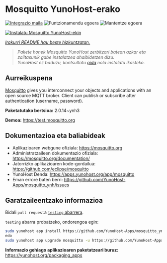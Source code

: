 <!--
Ohart ongi: README hau automatikoki sortu da <https://github.com/YunoHost/apps/tree/master/tools/readme_generator>ri esker
EZ editatu eskuz.
-->

# Mosquitto YunoHost-erako

[![Integrazio maila](https://dash.yunohost.org/integration/mosquitto.svg)](https://ci-apps.yunohost.org/ci/apps/mosquitto/) ![Funtzionamendu egoera](https://ci-apps.yunohost.org/ci/badges/mosquitto.status.svg) ![Mantentze egoera](https://ci-apps.yunohost.org/ci/badges/mosquitto.maintain.svg)

[![Instalatu Mosquitto YunoHost-ekin](https://install-app.yunohost.org/install-with-yunohost.svg)](https://install-app.yunohost.org/?app=mosquitto)

*[Irakurri README hau beste hizkuntzatan.](./ALL_README.md)*

> *Pakete honek Mosquitto YunoHost zerbitzari batean azkar eta zailtasunik gabe instalatzea ahalbidetzen dizu.*  
> *YunoHost ez baduzu, kontsultatu [gida](https://yunohost.org/install) nola instalatu ikasteko.*

## Aurreikuspena

[Mosquitto](https://mosquitto.org/) gives you interconnect your objects and applications with an open source MQTT broker. Client can publish or subscribe after authentication (username, password).


**Paketatutako bertsioa:** 2.0.14~ynh3

**Demoa:** <https://test.mosquitto.org>
## Dokumentazioa eta baliabideak

- Aplikazioaren webgune ofiziala: <https://mosquitto.org>
- Administratzaileen dokumentazio ofiziala: <https://mosquitto.org/documentation/>
- Jatorrizko aplikazioaren kode-gordailua: <https://github.com/eclipse/mosquitto>
- YunoHost Denda: <https://apps.yunohost.org/app/mosquitto>
- Eman errore baten berri: <https://github.com/YunoHost-Apps/mosquitto_ynh/issues>

## Garatzaileentzako informazioa

Bidali `pull request`a [`testing` abarrera](https://github.com/YunoHost-Apps/mosquitto_ynh/tree/testing).

`testing` abarra probatzeko, ondorengoa egin:

```bash
sudo yunohost app install https://github.com/YunoHost-Apps/mosquitto_ynh/tree/testing --debug
edo
sudo yunohost app upgrade mosquitto -u https://github.com/YunoHost-Apps/mosquitto_ynh/tree/testing --debug
```

**Informazio gehiago aplikazioaren paketatzeari buruz:** <https://yunohost.org/packaging_apps>

